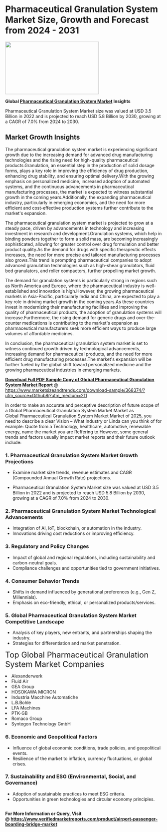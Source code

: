 <H1>Pharmaceutical Granulation System Market Size, Growth and Forecast from 2024 - 2031</H1><img class="aligncenter size-medium wp-image-584254" src="https://thirdeyenews.in/wp-content/uploads/2024/09/Global-Market-Research-300x168.jpeg" alt="" width="300" height="168" /><p><strong>Global&nbsp;<a href="https://www.marketsizeandtrends.com/download-sample/368374/?utm_source=Github8j?utm_medium=211">Pharmaceutical Granulation System Market</a> Insights</strong></p><p>Pharmaceutical Granulation System Market size was valued at USD 3.5 Billion in 2022 and is projected to reach USD 5.8 Billion by 2030, growing at a CAGR of 7.0% from 2024 to 2030.</p><p><h2>Market Growth Insights</h2> <p>The pharmaceutical granulation system market is experiencing significant growth due to the increasing demand for advanced drug manufacturing technologies and the rising need for high-quality pharmaceutical products.Granulation, an essential step in the production of solid dosage forms, plays a key role in improving the efficiency of drug production, enhancing drug stability, and ensuring optimal delivery.With the growing emphasis on personalized medicine, increased adoption of automated systems, and the continuous advancements in pharmaceutical manufacturing processes, the market is expected to witness substantial growth in the coming years.Additionally, the expanding pharmaceutical industry, particularly in emerging economies, and the need for more efficient and cost-effective production systems further contribute to the market's expansion.</p> <p><a href="#"></a></p> <p>The pharmaceutical granulation system market is projected to grow at a steady pace, driven by advancements in technology and increasing investment in research and development.Granulation systems, which help in binding powders together to form a solid mass, are becoming increasingly sophisticated, allowing for greater control over drug formulation and better product quality.As the demand for drugs with specific therapeutic effects increases, the need for more precise and tailored manufacturing processes also grows.This trend is prompting pharmaceutical companies to adopt advanced granulation technologies such as high-shear granulators, fluid bed granulators, and roller compactors, further propelling market growth.</p> <p>The demand for granulation systems is particularly strong in regions such as North America and Europe, where the pharmaceutical industry is well-established and innovation is high.However, the growing pharmaceutical markets in Asia-Pacific, particularly India and China, are expected to play a key role in driving market growth in the coming years.As these countries invest in modernizing their manufacturing facilities and improving the quality of pharmaceutical products, the adoption of granulation systems will increase.Furthermore, the rising demand for generic drugs and over-the-counter medications is contributing to the market's expansion as pharmaceutical manufacturers seek more efficient ways to produce large volumes of affordable medicines.</p> <p>In conclusion, the pharmaceutical granulation system market is set to witness continued growth driven by technological advancements, increasing demand for pharmaceutical products, and the need for more efficient drug manufacturing processes.The market's expansion will be further fueled by the global shift toward personalized medicine and the growing pharmaceutical industries in emerging markets.</p> <p><a href="#"></p><p><span class=""><strong>Download Full PDF Sample Copy of Global Pharmaceutical Granulation System Market Report</strong> @ <a href="https://www.marketsizeandtrends.com/download-sample/368374/?utm_source=Github8j?utm_medium=211" target="_blank">https://www.marketsizeandtrends.com/download-sample/368374/?utm_source=Github8j?utm_medium=211</a></span></p><p>In order to make an accurate and perceptive description of future scope of a Global&nbsp;Pharmaceutical Granulation System Market Market as Global&nbsp;Pharmaceutical Granulation System Market Market of 2025, you need to describe a clear Vision &ndash; What Industry or Linda can you think of for example: Quote from a Technology, healthcare, automotive, renewable energy, name the market you are Reffering to.However, some general trends and factors usually impact market reports and their future outlook include:</p><h3>1.&nbsp;<strong>Pharmaceutical Granulation System Market Growth Projections</strong></h3><ul><li>Examine market size trends, revenue estimates and CAGR (Compounded Annual Growth Rate) projections.</li><li><p>Pharmaceutical Granulation System Market size was valued at USD 3.5 Billion in 2022 and is projected to reach USD 5.8 Billion by 2030, growing at a CAGR of 7.0% from 2024 to 2030.</p></li></ul><h3>2.&nbsp;<strong>Pharmaceutical Granulation System Market Technological Advancements</strong></h3><ul><li>Integration of AI, IoT, blockchain, or automation in the industry.</li><li>Innovations driving cost reductions or improving efficiency.</li></ul><h3>3.&nbsp;<strong>Regulatory and Policy Changes</strong></h3><ul><li>Impact of global and regional regulations, including sustainability and carbon-neutral goals.</li><li>Compliance challenges and opportunities tied to government initiatives.</li></ul><h3>4.&nbsp;<strong>Consumer Behavior Trends</strong></h3><ul><li>Shifts in demand influenced by generational preferences (e.g., Gen Z, Millennials).</li><li>Emphasis on eco-friendly, ethical, or personalized products/services.</li></ul><h3>5.&nbsp;<strong>Global Pharmaceutical Granulation System Market Competitive Landscape</strong></h3><ul><li>Analysis of key players, new entrants, and partnerships shaping the industry.</li><li>Strategies for differentiation and market penetration.</li></ul><p data-pm-slice="1 1 []"><span style="color: inherit; font-family: inherit; font-size: 25px;">Top Global Pharmaceutical Granulation System Market Companies</span></p><div class="" data-test-id=""><p><li>Alexanderwerk</li><li> Fluid Air</li><li> GEA Group</li><li> HOSOKAWA MICRON</li><li> Industria Macchine Automatiche</li><li> L.B.Bohle</li><li> LFA Machines</li><li> PTK-GB</li><li> Romaco Group</li><li> Syntegon Technology GmbH</li></p></div><h3>6.&nbsp;<strong>Economic and Geopolitical Factors</strong></h3><ul><li>Influence of global economic conditions, trade policies, and geopolitical events.</li><li>Resilience of the market to inflation, currency fluctuations, or global crises.</li></ul><h3>7.&nbsp;<strong>Sustainability and ESG (Environmental, Social, and Governance)</strong></h3><ul><li>Adoption of sustainable practices to meet ESG criteria.</li><li>Opportunities in green technologies and circular economy principles.</li></ul><h2><strong style="font-size: 14px;">For More Information or Query, Visit @&nbsp;</strong><a style="background-color: #ffffff; font-size: 14px;" href="https://www.marketsizeandtrends.com/report/pharmaceutical-granulation-system-market/" target="_blank">https://www.verifiedmarketreports.com/product/airport-passenger-boarding-bridge-market</a></h2>